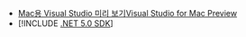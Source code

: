 * [<span data-ttu-id="609b4-101">Mac용 Visual Studio 미리 보기</span><span class="sxs-lookup"><span data-stu-id="609b4-101">Visual Studio for Mac Preview</span></span>](https://visualstudio.microsoft.com/vs/mac/)
* [!INCLUDE [.NET 5.0 SDK](~/includes/5.0-SDK.md)]
